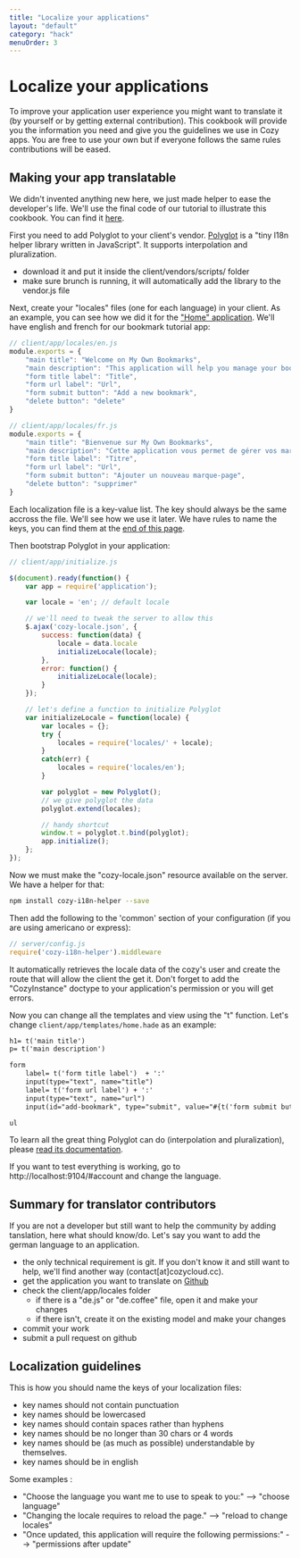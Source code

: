 ```yaml
---
title: "Localize your applications"
layout: "default"
category: "hack"
menuOrder: 3
---
```


# Localize your applications
To improve your application user experience you might want to translate it (by yourself or by getting external contribution). This cookbook will provide you the information you need and give you the guidelines we use in Cozy apps. You are free to use your own but if everyone follows the same rules contributions will be eased.

## Making your app translatable
We didn't invented anything new here, we just made helper to ease the developer's life.
We'll use the final code of our tutorial to illustrate this cookbook. You can find it [here](https://github.com/mycozycloud/cozy-tutorial/tree/spa-final).

First you need to add Polyglot to your client's vendor. [Polyglot](http://airbnb.github.io/polyglot.js/) is a "tiny l18n helper library written in JavaScript". It supports interpolation and pluralization.

* download it and put it inside the client/vendors/scripts/ folder
* make sure brunch is running, it will automatically add the library to the vendor.js file

Next, create your "locales" files (one for each language) in your client. As an example, you can see how we did it for the ["Home" application](https://github.com/mycozycloud/cozy-home/tree/master/client/app/locales).
We'll have english and french for our bookmark tutorial app:
```javascript
// client/app/locales/en.js
module.exports = {
    "main title": "Welcome on My Own Bookmarks",
    "main description": "This application will help you manage your bookmarks!",
    "form title label": "Title",
    "form url label": "Url",
    "form submit button": "Add a new bookmark",
    "delete button": "delete"
}
```
```javascript
// client/app/locales/fr.js
module.exports = {
    "main title": "Bienvenue sur My Own Bookmarks",
    "main description": "Cette application vous permet de gérer vos marque-pages !",
    "form title label": "Titre",
    "form url label": "Url",
    "form submit button": "Ajouter un nouveau marque-page",
    "delete button": "supprimer"
}
```

Each localization file is a key-value list. The key should always be the same accross the file. We'll see how we use it later. We have rules to name the keys, you can find them at the [end of this page](#guidelines).

Then bootstrap Polyglot in your application:
```javascript
// client/app/initialize.js

$(document).ready(function() {
    var app = require('application');

    var locale = 'en'; // default locale

    // we'll need to tweak the server to allow this
    $.ajax('cozy-locale.json', {
        success: function(data) {
            locale = data.locale
            initializeLocale(locale);
        },
        error: function() {
            initializeLocale(locale);
        }
    });

    // let's define a function to initialize Polyglot
    var initializeLocale = function(locale) {
        var locales = {};
        try {
            locales = require('locales/' + locale);
        }
        catch(err) {
            locales = require('locales/en');
        }

        var polyglot = new Polyglot();
        // we give polyglot the data
        polyglot.extend(locales);

        // handy shortcut
        window.t = polyglot.t.bind(polyglot);
        app.initialize();
    };
});
```

Now we must make the "cozy-locale.json" resource available on the server. We have a helper for that:
```bash
npm install cozy-i18n-helper --save
```

Then add the following to the 'common' section of your configuration (if you are using americano or express):
```javascript
// server/config.js
require('cozy-i18n-helper').middleware
```
It automatically retrieves the locale data of the cozy's user and create the route that will allow the client the get it. Don't forget to add the "CozyInstance" doctype to your application's permission or you will get errors.

Now you can change all the templates and view using the "t" function. Let's change `client/app/templates/home.hade` as an example:
```html
h1= t('main title')
p= t('main description')

form
    label= t('form title label')  + ':'
    input(type="text", name="title")
    label= t('form url label') + ':'
    input(type="text", name="url")
    input(id="add-bookmark", type="submit", value="#{t('form submit button')}")

ul
```

To learn all the great thing Polyglot can do (interpolation and pluralization), please [read its documentation](http://airbnb.github.io/polyglot.js/).

<a name="summary"></a>
If you want to test everything is working, go to http://localhost:9104/#account and change the language.

## Summary for translator contributors
If you are not a developer but still want to help the community by adding tanslation, here what should know/do. Let's say you want to add the german language to an application.

* the only technical requirement is git. If you don't know it and still want to help, we'll find another way (contact[at]cozycloud.cc).
* get the application you want to translate on [Github](https://github.com/mycozycloud/)
* check the client/app/locales folder
    * if there is a "de.js" or "de.coffee" file, open it and make your changes
    * if there isn't, create it on the existing model and make your changes
* commit your work
* submit a pull request on github

<a name="guidelines"></a>
## Localization guidelines
This is how you should name the keys of your localization files:

* key names should not contain punctuation
* key names should be lowercased
* key names should contain spaces rather than hyphens
* key names should be no longer than 30 chars or 4 words
* key names should be (as much as possible) understandable by themselves.
* key names should be in english

Some examples :

* "Choose the language you want me to use to speak to you:" --> "choose language"
* "Changing the locale requires to reload the page." --> "reload to change locales"
* "Once updated, this application will require the following permissions:" --> "permissions after update"